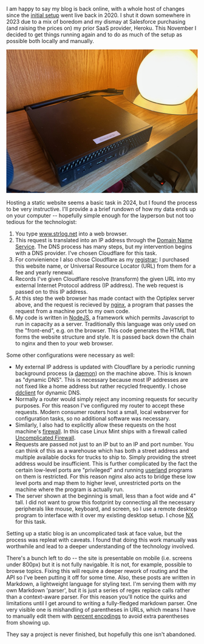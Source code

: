 I am happy to say my blog is back online, with a whole host of changes since the [initial setup](https://www.strlog.net/2020-10-01) went live back in 2020. I shut it down somewhere in 2023 due to a mix of boredom and my dismay at Salesforce purchasing (and raising the prices on) my prior SaaS provider, Heroku. This November I decided to get things running again and to do as much of the setup as possible both locally and manually.

![The new host: a Dell Optiplex 3050 running Mint](optiplex.jpg)

Hosting a static website seems a basic task in 2024, but I found the process to be very instructive. I'll provide a a brief rundown of how my data ends up on your computer -- hopefully simple enough for the layperson but not too tedious for the technologist:

1. You type www.strlog.net into a web browser.
2. This request is translated into an IP address through the [Domain Name Service](https://www.cloudflare.com/learning/dns/what-is-dns/). The DNS process has many steps, but my intervention begins with a DNS provider. I've chosen Cloudflare for this task.
3. For convienience I also chose Cloudflare as my [registrar](https://en.wikipedia.org/wiki/Domain_name_registrar); I purchased this website name, or Universal Resource Locator (URL) from them for a fee and yearly renewal.
4. Records I've given Cloudflare resolve (transform) the given URL into my external Internet Protocol address (IP address). The web request is passed on to this IP address.
5. At this step the web browser has made contact with the Optiplex server above, and the request is recieved by [nginx](https://nginx.org/en/), a program that passes the request from a machine port to my own code.
6. My code is written in [NodeJS](https://en.wikipedia.org/wiki/Node.js), a framework which permits Javascript to run in capacity as a server. Traditionally this language was only used on the "front-end", e.g. on the browser. This code generates the HTML that forms the website structure and style. It is passed back down the chain to nginx and then to your web browser.

Some other configurations were necessary as well: 
- My external IP address is updated with Cloudflare by a periodic running background process (a [daemon](https://en.wikipedia.org/wiki/Daemon_%28computing%29)) on the machine above. This is known as "dynamic DNS". This is necessary because most IP addresses are not fixed like a home address but rather recycled frequently. I chose [ddclient](https://github.com/ddclient/ddclient) for dynamic DNS. 
- Normally a router would simply reject any incoming requests for security purposes. For this reason I've configured my router to accept these requests. Modern consumer routers host a small, local webserver for configuration tasks, so no additional software was necessary.
- Similarly, I also had to explicitly allow these requests on the host machine's [firewall](https://en.wikipedia.org/wiki/Firewall_%28computing%29). In this case Linux Mint ships with a firewall called [Uncomplicated Firewall](https://help.ubuntu.com/community/UFW).
- Requests are passed not just to an IP but to an IP and port number. You can think of this as a warehouse which has both a street address and multiple available docks for trucks to ship  to. Simply providing the street address would be insufficient. This is further complicated by the fact the certain low-level ports are "privileged" and running [userland](https://en.wikipedia.org/wiki/User_space_and_kernel_space) programs on them is restricted. For this reason nginx also acts to bridge these low level ports and map them to higher level, unrestricted ports on the machine where the program is actually run.
- The server shown at the beginning is small, less than a foot wide and 4" tall. I did not want to grow this footprint by connecting all the necessary peripherals like mouse, keyboard, and screen, so I use a remote desktop program to interface with it over my existing desktop setup. I chose [NX](https://en.wikipedia.org/wiki/NX_technology) for this task.

Setting up a static blog is an uncomplicated task at face value, but the process was repleat with caveats. I found that doing this work manually was worthwhile and lead to a deeper understanding of the technology involved.

There's a bunch left to do -- the site is presentable on mobile (i.e. screens under 800px) but it is not fully navigable. It is not, for example, possible to browse topics. Fixing this will require a deeper rework of routing and the API so I've been putting it off for some time. Also, these posts are written in Markdown, a lightweight language for styling text. I'm serving them with my own Markdown 'parser', but it is just a series of regex replace calls rather than a context-aware parser. For this reason you'll notice the quirks and limitations until I get around to writing a fully-fledged markdown parser. One very visible one is mishandling of parentheses in URLs, which means I have to manually edit them with [percent encodings](https://developer.mozilla.org/en-US/docs/Glossary/Percent-encoding) to avoid extra parentheses from showing up.

They say a project is never finished, but hopefully this one isn't abandoned.